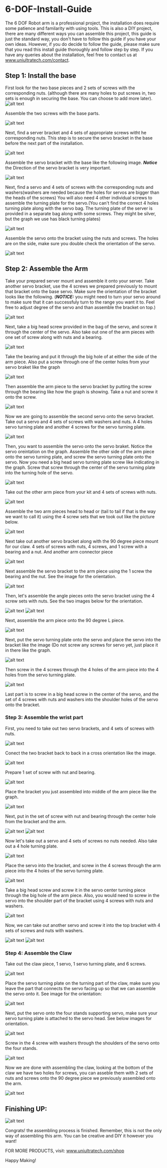 # 6-DOF-Install-Guide
The 6 DOF Robot arm is a professional project, the installation does require some patience and familarity with using tools. This is also a DIY project, there are many different ways you can assemble this project, this guide is just the standard way, you don't have to follow this guide if you have your own ideas. However, if you do decide to follow the guide, please make sure that you read this install guide thoroughly and follow step by step. If you have any queries about the installation, feel free to contact us at www.uniultratech.com/contact.

## Step 1: Install the base
First look for the two base pieces and 2 sets of screws with the corresponding nuts. (although there are many holes to put screws in, two sets is enough in securing the base. You can choose to add more later). 
![alt text](https://user-images.githubusercontent.com/68445659/87828902-d70b8d80-c832-11ea-985c-ae677020e71c.jpg)


Assemble the two screws with the base parts.


![alt text](https://user-images.githubusercontent.com/68445659/87828906-d7a42400-c832-11ea-85e5-f2c067135f3c.jpg)

Next, find a server bracket and 4 sets of appropriate screws witht he corresponding nuts. This step is to secure the servo bracket in the base before the next part of the installation. 

![alt text](https://user-images.githubusercontent.com/68445659/87828910-d83cba80-c832-11ea-842a-64b211d4ba5b.jpg)

Assemble the servo bracket with the base like the following image. ***Notice*** the Direction of the servo bracket is very important. 

![alt text](https://user-images.githubusercontent.com/68445659/87828911-d8d55100-c832-11ea-845a-f26b45de11d6.jpg)

Next, find a servo and 4 sets of screws with the corresponding nuts and washers(washers are needed because the holes for servos are bigger than the heads of the screws) You will also need 4 other individual screws to assemble the turning plate for the servo.(You can't find the correct 4 holes turning plate along with the servo bag. The turning plate of the server is provided in a separate bag along with some screws. They might be silver, but the graph we use has black turning plates)

![alt text](https://user-images.githubusercontent.com/68445659/87828913-d8d55100-c832-11ea-9402-1a4518a844bd.jpg)

Assemble the servo onto the bracket using the nuts and screws. The holes are on the side, make sure you double check the orientation of the servo. 

![alt text](https://user-images.githubusercontent.com/68445659/87828938-e12d8c00-c832-11ea-9ab7-c189bf006dc4.jpg)

## Step 2: Assemble the Arm
Take your prepared server mount and assemble it onto your server. Take another servo bracket, use the 4 screws we prepared previously to mount that bracket onto the base servo. Make sure the orientation of the bracket looks like the following. (***NOTICE:*** you might need to turn your servo around to make sure that it can successfuly turn to the range you want it to. Feel free to adjust degree of the servo and than assemble the bracket on top.)

![alt text](https://user-images.githubusercontent.com/68445659/87834726-fa890500-c83f-11ea-9d5e-8935e4d12d91.jpg)

Next, take a big head screw provided in the bag of the servo, and screw it through the center of the servo. Also take out one of the arm pieces with one set of screw along with nuts and a bearing. 

![alt text](https://user-images.githubusercontent.com/68445659/87834727-fa890500-c83f-11ea-96f7-5087fc473576.jpg)

Take the bearing and put it through the big hole of at either the side of the arm piece. Also put a screw through one of the center holes from your servo braket like the graph

![alt text](https://user-images.githubusercontent.com/68445659/87834729-fb219b80-c83f-11ea-9593-37b72c5f60dc.jpg)

Then assemble the arm piece to the servo bracket by putting the screw through the bearing like how the graph is showing. Take a nut and screw it onto the screw. 

![alt text](https://user-images.githubusercontent.com/68445659/87834732-fb219b80-c83f-11ea-87f6-335f6a38c6d4.jpg)

Now we are going to assemble the second servo onto the servo bracket. Take out a servo and 4 sets of screws with washers and nuts. A 4 holes servo turning plate and another 4 screws for the servo turning plate. 

![alt text](https://user-images.githubusercontent.com/68445659/87834733-fb219b80-c83f-11ea-98e9-81adb5ac6290.jpg)

Then, you want to assemble the servo onto the servo braket. Notice the servo oreintation on the graph. Assemble the other side of the arm piece onto the servo turning plate, and screw the servo turning plate onto the servo. Now you need a big head servo turning plate screw like indicating in the graph. Screw that screw through the center of the servo turning plate into the turning hole of the servo. 

![alt text](https://user-images.githubusercontent.com/68445659/87834734-fbba3200-c83f-11ea-8fe9-e0dc3d11e598.jpg)

Take out the other arm piece from your kit and 4 sets of screws with nuts. 

![alt text](https://user-images.githubusercontent.com/68445659/87834736-fbba3200-c83f-11ea-964e-23e10db84a5e.jpg)

Assemble the two arm pieces head to head or (tail to tail if that is the way we want to call it) using the 4 screw sets that we took out like the picture below. 

![alt text](https://user-images.githubusercontent.com/68445659/87834737-fc52c880-c83f-11ea-9f31-d6277dd43c78.jpg)

Next take out another servo bracket along with the 90 degree piece mount for our claw. 4 sets of screws with nuts, 4 screws, and 1 screw with a bearing and a nut. And another arm connector piece

![alt text](https://user-images.githubusercontent.com/68445659/87861418-dfc79680-c8fa-11ea-82d6-3a39410ad69f.jpg)

Next assemble the servo bracket to the arm piece using the 1 screw the bearing and the nut. See the image for the orientation. 

![alt text](https://user-images.githubusercontent.com/68445659/87834739-fc52c880-c83f-11ea-9927-f07acd9bdaae.jpg)

Then, let's assemble the angle pieces onto the servo bracket using the 4 screw sets with nuts. See the two images below for the orientation. 

![alt text](https://user-images.githubusercontent.com/68445659/87834741-fceb5f00-c83f-11ea-8554-3460553ee592.jpg)
![alt text](https://user-images.githubusercontent.com/68445659/87834744-fceb5f00-c83f-11ea-8bca-09ce08afb0e3.jpg)

Next, assemble the arm piece onto the 90 degree L piece. 

![alt text](https://user-images.githubusercontent.com/68445659/87861445-2c12d680-c8fb-11ea-840d-b537bce06e70.jpg)

Next, put the servo turning plate onto the servo and place the servo into the bracket like the image (Do not screw any screws for servo yet, just place it in there like the graph. 

![alt text](https://user-images.githubusercontent.com/68445659/87861449-2d440380-c8fb-11ea-9eb4-80290bc6cb29.jpg)

Then screw in the 4 screws through the 4 holes of the arm piece into the 4 holes from the servo turning plate. 

![alt text](https://user-images.githubusercontent.com/68445659/87861451-2d440380-c8fb-11ea-9224-8dfc99a22a3e.jpg)

Last part is to screw in a big head screw in the center of the servo, and the set of 4 screws with nuts and washers into the shoulder holes of the servo onto the bracket. 

### Step 3: Assemble the wrist part

First, you need to take out two servo brackets, and 4 sets of screws with nuts.

![alt text](https://user-images.githubusercontent.com/68445659/87861965-2ff52780-c900-11ea-9363-89dcb1c1782a.jpg)

Conect the two bracket back to back in a cross orientation like the image.

![alt text](https://user-images.githubusercontent.com/68445659/87861966-308dbe00-c900-11ea-85f0-921fe8d1c26f.jpg)

Prepare 1 set of screw with nut and bearing. 

![alt text](https://user-images.githubusercontent.com/68445659/87861967-31265480-c900-11ea-940b-1510a125dbba.jpg)

Place the bracket you just assembled into middle of the arm piece like the graph. 

![alt text](https://user-images.githubusercontent.com/68445659/87861968-31beeb00-c900-11ea-9d17-e10e11042cae.jpg)

Next, put in the set of screw with nut and bearing through the center hole from the bracket and the arm.

![alt text](https://user-images.githubusercontent.com/68445659/87861970-32578180-c900-11ea-82b0-4f1d2d3a0e2e.jpg)
![alt text](https://user-images.githubusercontent.com/68445659/87861971-32578180-c900-11ea-95c0-5f837962e31e.jpg)

Now let's take out a servo and 4 sets of screws no nuts needed. Also take out a 4 hole turning plate. 

![alt text](https://user-images.githubusercontent.com/68445659/87861972-32f01800-c900-11ea-89e6-d34feedbad3b.jpg)

Place the servo into the bracket, and screw in the 4 screws through the arm piece into the 4 holes of the servo turning plate. 

![alt text](https://user-images.githubusercontent.com/68445659/87861973-32f01800-c900-11ea-8800-8668e5903332.jpg)

Take a big head screw and screw it in the servo center turning piece through the big hole of the arm piece. Also, you would need to screw in the servo into the shoulder
part of the bracket using 4 screws with nuts and washers. 

![alt text](https://user-images.githubusercontent.com/68445659/87861974-3388ae80-c900-11ea-9d23-ed3dcef66e8e.jpg)

Now, we can take out another servo and screw it into the top bracket with 4 sets of screws and nuts with washers. 

![alt text](https://user-images.githubusercontent.com/68445659/87861975-3388ae80-c900-11ea-9937-7ce9684bbeee.jpg)
![alt text](https://user-images.githubusercontent.com/68445659/87861976-34214500-c900-11ea-89e8-f150d0f023b4.jpg)


### Step 4: Assemble the Claw

Take out the claw piece, 1 servo, 1 servo turning plate, and 6 screws. 

![alt text](https://user-images.githubusercontent.com/68445659/87834715-f8bf4180-c83f-11ea-95c0-590e2fd661f3.jpg)

Place the servo turning plate on the turning part of the claw, make sure you leave the part that connects the servo facing up so that we can assemble the servo onto it. See image for the orientation: 

![alt text](https://user-images.githubusercontent.com/68445659/87834717-f957d800-c83f-11ea-876e-f457e657e2f8.jpg)

Next, put the servo onto the four stands supporting servo, make sure your servo turning plate is attached to the servo head. See below images for orientation. 

![alt text](https://user-images.githubusercontent.com/68445659/87834718-f957d800-c83f-11ea-8e8d-7ee37d8a3c4f.jpg)

Screw in the 4 screw with washers through the shoulders of the servo onto the four stands.

![alt text](https://user-images.githubusercontent.com/68445659/87834723-f9f06e80-c83f-11ea-9975-64f4ee199b65.jpg)

Now we are done with assembling the claw, looking at the bottom of the claw we have two holes for screws, you can asseble them with 2 sets of nuts and screws onto the 90 degree piece we previously assembled onto the arm. 

![alt text](https://user-images.githubusercontent.com/68445659/87862252-f1ad3780-c902-11ea-98ed-038758a0f96b.jpg)


## Finishing UP:
![alt text](https://i.ibb.co/WkP03PZ/6-DOF-IMAGE.png)

Congrats! the assembling process is finished. Remember, this is not the only way of assembling this arm. You can be creative and DIY it however you want! 

FOR MORE PRODUCTS, visit: www.uniultratech.com/shop 

Happy Making!

